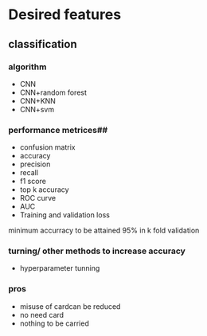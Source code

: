 # Desired features
## classification

### algorithm
- CNN
- CNN+random forest
- CNN+KNN
- CNN+svm

### performance metrices##

- confusion matrix
- accuracy
- precision
- recall
- f1 score
- top k accuracy
- ROC curve
- AUC 
- Training and validation loss

minimum accurracy to be attained 95% in k fold validation

### turning/ other methods to increase accuracy
- hyperparameter tunning 

### pros
- misuse of cardcan be reduced
- no need card
- nothing to be carried








